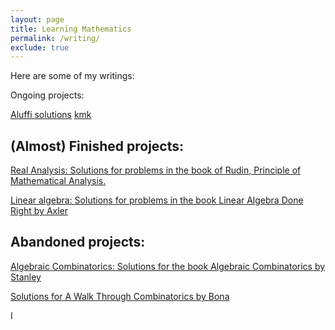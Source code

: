 ```yaml
---
layout: page
title: Learning Mathematics
permalink: /writing/
exclude: true
---
```


Here are some of my writings:

Ongoing projects:

<a href="{{ site.baseurl }}/notes/AluffiAlgebra_chap1_group.pdf">Aluffi solutions</a>
<a href="https://github.com/ToanQPham/notes/blob/master/AluffiAlgebra_chap1_categories.pdf">kmk</a>

## (Almost) Finished projects:

[Real Analysis: Solutions for problems
in the book of Rudin, Principle of Mathematical Analysis.](https://github.com/ToanQPham/RealAnal/blob/master/analysis.pdf)

[Linear algebra: Solutions for problems in
the book Linear Algebra Done Right by Axler](https://github.com/ToanQPham/LinearAlgDoneRight-Axler/blob/master/linear_al_done_right_note.pdf)

## Abandoned projects:

[Algebraic Combinatorics: Solutions for the book 
Algebraic Combinatorics by Stanley](https://github.com/ToanQPham/AlgCom-Stanley/blob/master/algcom_chap1.pdf)

[Solutions for A Walk Through Combinatorics by 
Bona](https://github.com/ToanQPham/WalkThroughCom-Bona/blob/master/walk_through_com_Bona.pdf)

I 
